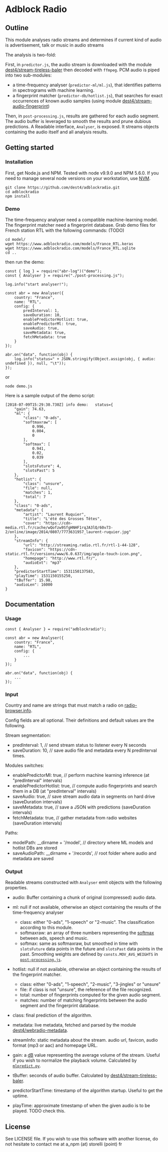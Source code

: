 # Adblock Radio

## Outline
This module analyses radio streams and determines if current kind of audio is advertisement, talk or music in audio streams

The analysis is two-fold:

First, in `predictor.js`, the audio stream is downloaded with the module [dest4/stream-tireless-baler](https://github.com/dest4/stream-tireless-baler) then decoded with `ffmpeg`.
PCM audio is piped into two sub-modules:
- a time-frequency analyser (`predictor-ml/ml.js`), that identifies patterns in spectrograms with machine learning.
- a fingerprint matcher (`predictor-db/hotlist.js`), that searches for exact occurrences of known audio samples (using module [dest4/stream-audio-fingerprint](https://github.com/dest4/stream-audio-fingerprint))

Then, in `post-processing.js`, results are gathered for each audio segment. The audio buffer is leveraged to smooth the results and prune dubious predictions.
A Readable interface, `Analyser`, is exposed. It streams objects containing the audio itself and all analysis results.

## Getting started

### Installation

First, get Node.js and NPM. Tested with node v9.9.0 and NPM 5.6.0. If you need to manage several node versions on your workstation, use [NVM](https://github.com/creationix/nvm).
```
git clone https://github.com/dest4/adblockradio.git
cd adblockradio
npm install
```

### Demo

The time-frequency analyser need a compatible machine-learning model. The fingerprint matcher need a fingerprint database.
Grab demo files for French station RTL with the following commands: (TODO)
```
cd model/
wget https://www.adblockradio.com/models/France_RTL.keras
wget https://www.adblockradio.com/models/France_RTL.sqlite
cd ..
```

then run the demo:
```
const { log } = require("abr-log")("demo");
const { Analyser } = require("./post-processing.js");

log.info("start analyser!");

const abr = new Analyser({
	country: "France",
	name: "RTL",
	config: {
		predInterval: 1,
		saveDuration: 10,
		enablePredictorHotlist: true,
		enablePredictorMl: true,
		saveAudio: true,
		saveMetadata: true,
		fetchMetadata: true
	}
});

abr.on("data", function(obj) {
	log.info("status=" + JSON.stringify(Object.assign(obj, { audio: undefined }), null, "\t"));
});
```
or

```
node demo.js
```


Here is a sample output of the demo script:
```
[2018-07-09T15:29:30.730Z] info demo: 	status={
	"gain": 74.63,
	"ml": {
		"class": "0-ads",
		"softmaxraw": [
			0.996,
			0.004,
			0
		],
		"softmax": [
			0.941,
			0.02,
			0.039
		],
		"slotsFuture": 4,
		"slotsPast": 5
	},
	"hotlist": {
		"class": "unsure",
		"file": null,
		"matches": 1,
		"total": 7
	},
	"class": "0-ads",
	"metadata": {
		"artist": "Laurent Ruquier",
		"title": "L'été des Grosses Têtes",
		"cover": "https://cdn-media.rtl.fr/cache/wQofzw9SfgHNHF1rqJA3lQ/60v73-2/online/image/2014/0807/7773631957_laurent-ruquier.jpg"
	},
	"streamInfo": {
		"url": "http://streaming.radio.rtl.fr/rtl-1-44-128",
		"favicon": "https://cdn-static.rtl.fr/versions/www/6.0.637/img/apple-touch-icon.png",
		"homepage": "http://www.rtl.fr/",
		"audioExt": "mp3"
	},
	"predictorStartTime": 1531150137583,
	"playTime": 1531150155250,
	"tBuffer": 15.98,
	"audioLen": 16000
}
```
## Documentation

### Usage

```
const { Analyser } = require("adblockradio");

const abr = new Analyser({
	country: "France",
	name: "RTL",
	config: {
		...
	}
});

abr.on("data", function(obj) {
	...
});
```

### Input

Country and name are strings that must match a radio on [radio-browser.info](http://www.radio-browser.info).

Config fields are all optional. Their definitions and default values are the following.

Stream segmentation:
- predInterval: 1, // send stream status to listener every N seconds
- saveDuration: 10, // save audio file and metadata every N predInterval times.

Modules switches:
- enablePredictorMl: true, // perform machine learning inference (at "predInterval" intervals)
- enablePredictorHotlist: true, // compute audio fingerprints and search them in a DB (at "predInterval" intervals)
- saveAudio: true, // save stream audio data in segments on hard drive (saveDuration intervals)
- saveMetadata: true, // save a JSON with predictions (saveDuration intervals)
- fetchMetadata: true, // gather metadata from radio websites (saveDuration intervals)

Paths:
- modelPath: __dirname + '/model', // directory where ML models and hotlist DBs are stored
- saveAudioPath: __dirname + '/records', // root folder where audio and metadata are saved


### Output

Readable streams constructed with `Analyser` emit objects with the following properties.

- audio: Buffer containing a chunk of original (compressed) audio data.

- ml: null if not available, otherwise an object containing the results of the time-frequency analyser
  * class: either "0-ads", "1-speech" or "2-music". The classification according to this module.
  * softmaxraw: an array of three numbers representing the [softmax](https://en.wikipedia.org/wiki/Softmax_function) between ads, speech and music.
  * softmax: same as softmaxraw, but smoothed in time with `slotsFuture` data points in the future and `slotsPast` data points in the past. Smoothing weights are defined by `consts.MOV_AVG_WEIGHTS` in [`post-processing.js`](https://github.com/dest4/adblockradio/blob/master/post-processing.js).

- hotlist: null if not available, otherwise an object containing the results of the fingerprint matcher.
  * class: either "0-ads", "1-speech", "2-music", "3-jingles" or "unsure"
  * file: if class is not "unsure", the reference of the file recognized.
  * total: number of fingerprints computed for the given audio segment.
  * matches: number of matching fingerprints between the audio segment and the fingerprint database.

- class: final prediction of the algorithm.

- metadata: live metadata, fetched and parsed by the module [dest4/webradio-metadata](https://github.com/dest4/webradio-metadata).

- streamInfo: static metadata about the stream. audio url, favicon, audio format (mp3 or aac) and homepage URL.

- gain: a [dB](https://en.wikipedia.org/wiki/Decibel) value representing the average volume of the stream. Useful if you wish to normalize the playback volume. Calculated by [`mlpredict.py`](https://github.com/dest4/adblockradio/blob/master/predictor-ml/mlpredict.py).

- tBuffer: seconds of audio buffer. Calculated by [dest4/stream-tireless-baler](https://github.com/dest4/stream-tireless-baler).
  
- predictorStartTime: timestamp of the algorithm startup. Useful to get the uptime.

- playTime: approximate timestamp of when the given audio is to be played. TODO check this.  
  
  
## License

See LICENSE file. If you wish to use this software with another license, do not hesitate to contact me at a_npm (at) storelli (point) fr

